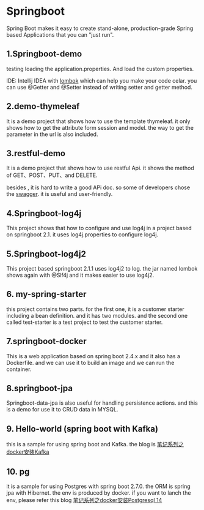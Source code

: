 # Springboot
Spring Boot makes it easy to create stand-alone, production-grade Spring based Applications that you can "just run".

## 1.Springboot-demo

testing loading the application.properties. And load the custom properties.<br>

IDE: Intellij IDEA with <a href=https://www.projectlombok.org/> lombok</a> which can help you make your code celar. you can use @Getter and @Setter instead of writing setter and getter method.



## 2.demo-thymeleaf

It is a demo project that shows how to use the template thymeleaf.  it only shows how to get the attribute form session and model.  the way to get the parameter in the url is also included.



## 3.restful-demo

It is a demo project that shows how to use restful Api. it shows the method of GET、POST、PUT、and DELETE.

besides , it is hard to write a good APi doc. so some of developers chose the <a href = "https://swagger.io/">swagger</a>.   it is useful and user-friendly.



## 4.Springboot-log4j

This project shows that how to configure and use log4j in a project based on springboot 2.1. it uses log4j.properties to configure  log4j.



## 5.Springboot-log4j2

This project based springboot 2.1.1 uses log4j2 to log.  the jar named lombok shows again with @Slf4j and it makes easier to use log4j2.

## 6. my-spring-starter

this project contains two parts. for the first one, it is a customer starter including a bean definition. and it has two modules. and the second one called test-starter is a test project to test the customer starter.

## 7.springboot-docker

This is a web application based on spring boot 2.4.x and it also has a Dockerfile. and we can use it to build an image and we can run the container.

## 8.springboot-jpa 

Springboot-data-jpa is also useful for handling persistence actions. and this is a demo for use it to CRUD data in MYSQL.

## 9. Hello-world (spring boot  with Kafka)

this is a sample for using spring boot and Kafka. the blog is [笔记系列之docker安装Kafka](https://blog.csdn.net/Apple_wolf/article/details/119977346?spm=1001.2014.3001.5501)

## 10. pg

it is a sample for using Postgres with spring boot 2.7.0. the ORM is spring jpa with Hibernet. the env is produced by docker. if you want to lanch the env, please refer this blog [笔记系列之docker安装Postgresql 14](https://blog.csdn.net/Apple_wolf/article/details/125119896?spm=1001.2014.3001.5501)

